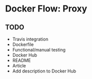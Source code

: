 Docker Flow: Proxy
==================

TODO
----

* Travis integration
* Dockerfile
* Functional/manual testing
* Docker Hub
* README
* Article
* Add description to Docker Hub